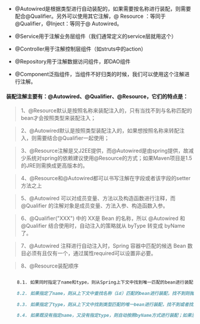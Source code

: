 
- @Autowired是根据类型进行自动装配的，如果需要按名称进行装配，则需要配合@Qualifier。另外可以使用其它注解，@ Resource ：等同于@Qualifier，@Inject：等同于@ Autowired。

- @Service用于注解业务层组件（我们通常定义的service层就用这个）

- @Controller用于注解控制层组件（如struts中的action）

- @Repository用于注解数据访问组件，即DAO组件

- @Component泛指组件，当组件不好归类的时候，我们可以使用这个注解进行注解。

#### 装配注解主要有：@Autowired、@Qualifier、@Resource，它们的特点是：
> 1、@Resource默认是按照名称来装配注入的，只有当找不到与名称匹配的bean才会按照类型来装配注入；

> 2、@Autowired默认是按照类型装配注入的，如果想按照名称来转配注入，则需要结合@Qualifier一起使用；

> 3、@Resource注解是又J2EE提供，而@Autowired是由spring提供，故减少系统对spring的依赖建议使用@Resource的方式；如果Maven项目是1.5的JRE则需换成更高版本的。

> 4、@Resource和@Autowired都可以书写注解在字段或者该字段的setter方法之上

> 5、@Autowired 可以对成员变量、方法以及构造函数进行注释，而 @Qualifier 的注解对象是成员变量、方法入参、构造函数入参。

> 6、@Qualifier("XXX") 中的 XX是 Bean 的名称，所以 @Autowired 和 @Qualifier 结合使用时，自动注入的策略就从 byType 转变成 byName 了。

> 7、@Autowired 注释进行自动注入时，Spring 容器中匹配的候选 Bean 数目必须有且仅有一个，通过属性required可以设置非必要。

> 8、@Resource装配顺序

```markdown

    8.1. 如果同时指定了name和type，则从Spring上下文中找到唯一匹配的bean进行装配，找不到则抛出异常
    
    8.2. 如果指定了name，则从上下文中查找名称（id）匹配的bean进行装配，找不到则抛出异常
    
    8.3. 如果指定了type，则从上下文中找到类型匹配的唯一bean进行装配，找不到或者找到多个，都会抛出异常
    
    8.4. 如果既没有指定name，又没有指定type，则自动按照byName方式进行装配；如果没有匹配，则回退为一个原始类型进行匹配，如果匹配则自动装配；   




